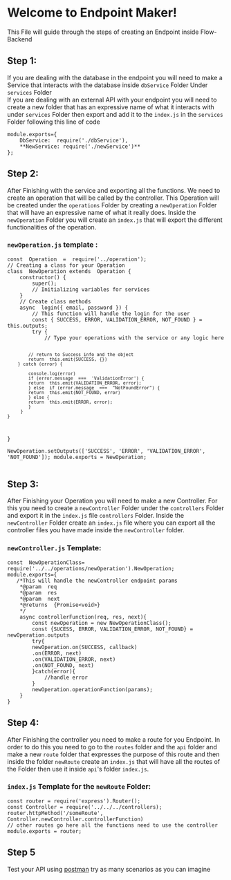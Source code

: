 <h1 id="welcome-to-endpoint-maker">Welcome to Endpoint Maker!</h1>
<p>This File will guide through the steps of creating an Endpoint inside Flow-Backend</p>
<h2 id="step-1">Step 1:</h2>
<p>If you are dealing with the database in the endpoint you will need to make a Service that interacts with the database inside <code>dbService</code> Folder Under <code>services</code> Folder<br>
If you are dealing with an external API with your endpoint you will need to create a new folder that has an expressive name of what it interacts with under <code>services</code> Folder then export and add it to the <code>index.js</code> in the <code>services</code> Folder following this line of code</p>
<pre><code>module.exports={
    DbService:  require('./dbService'),
    **NewService: require('./newService')**
};
</code></pre>
<h2 id="step-2">Step 2:</h2>
<p>After Finishing with the service and exporting all the functions. We need to create an operation that will be called by the controller. This Operation will be created under the <code>operations</code> Folder by creating a <code>newOperation</code> Folder that will have an expressive name of what it really does. Inside the <code>newOperation</code> Folder you will create an <code>index.js</code> that will export the different functionalities of the operation.</p>
<h3 id="newoperation.js-template-"><code>newOperation.js</code> template :</h3>
<pre><code>const  Operation  =  require('../operation');
// Creating a class for your Operation
class  NewOperation extends  Operation {
    constructor() {
	    super();
	    // Initializing variables for services
    }
    // Create class methods
    async  login({ email, password }) {
	    // This function will handle the login for the user
	    const { SUCCESS, ERROR, VALIDATION_ERROR, NOT_FOUND } =  this.outputs;
	    try {
		    // Type your operations with the service or any logic here
		    
		    // return to Success info and the object
		    return  this.emit(SUCCESS, {})
		} catch (error) {

    	    console.log(error)
    	    if (error.message  ===  'ValidationError') {
    	    return  this.emit(VALIDATION_ERROR, error);
    	    } else  if (error.message  ===  "NotFoundError") {
    	    return  this.emit(NOT_FOUND, error)
    	    } else {
    	    return  this.emit(ERROR, error);
    	    }
    	 }
    }

}  
NewOperation.setOutputs(['SUCCESS', 'ERROR', 'VALIDATION_ERROR', 'NOT_FOUND']);
module.exports = NewOperation;
</code></pre>

<h2 id="step-3">Step 3:</h2>
<p>After Finishing your Operation you will need to make a new Controller. For this you need to create a <code>newController</code> Folder under the <code>controllers</code> Folder and export it in the <code>index.js</code> file <code>controllers</code> Folder. Inside the <code>newController</code> Folder create an <code>index.js</code> file where you can export all the controller files you have made inside the <code>newController</code> folder.</p>
<h3 id="newcontroller.js-template"><code>newController.js</code> Template:</h3>
<pre><code>const  NewOperationClass=  require('../../operations/newOperation').NewOperation;
module.exports={
   /*This will handle the newController endpoint params
    *@param  req
    *@param  res
    *@param  next
    *@returns  {Promise&lt;void&gt;}
    */
    async controllerFunction(req, res, next){
	    const newOperation = new NewOperationClass();
	    const {SUCESS, ERROR, VALIDATION_ERROR, NOT_FOUND} = newOperation.outputs
	    try{
		newOperation.on(SUCCESS, callback)
		.on(ERROR, next)
		.on(VALIDATION_ERROR, next)
		.on(NOT_FOUND, next)    
	    }catch(error){
		    //handle error
	    }
	    newOperation.operationFunction(params);
    }
}
</code></pre>
<h2 id="step-4">Step 4:</h2>
<p>After Finishing the controller you need to make a route for you Endpoint. In order to do this you need to go to the <code>routes</code> folder and the <code>api</code> folder and make a new <code>route</code> folder that expresses the purpose of this route and then inside the folder <code>newRoute</code> create an <code>index.js</code> that will have all the routes of the Folder then use it inside <code>api</code>'s folder <code>index.js</code>.</p>
<h3 id="index.js-template-for-the-newroute-folder"><code>index.js</code> Template for the <code>newRoute</code> Folder:</h3>
<pre><code>const router = require('express').Router();
const Controller = require('../../../controllers);
router.httpMethod('/someRoute', Controller.newController.controllerFunction)
// other routes go here all the functions need to use the controller
module.exports = router;
</code></pre>
<h2 id="step-5">Step 5</h2>
<p>Test your API using <a href="https://www.getpostman.com/">postman</a> try as many scenarios as you can imagine</p>
